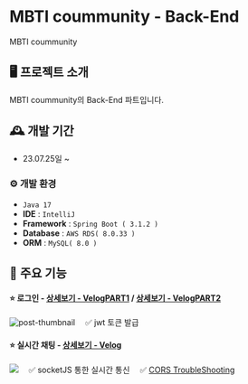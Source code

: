 # MBTI coummunity - Back-End
MBTI coummunity


## 🖥️ 프로젝트 소개
MBTI coummunity의 Back-End 파트입니다.
<br>

## 🕰️ 개발 기간
* 23.07.25일 ~

### ⚙️ 개발 환경
- `Java 17`
- **IDE** : `IntelliJ`
- **Framework** : `Spring Boot ( 3.1.2 )`
-  **Database** : `AWS RDS( 8.0.33 )`
- **ORM** : `MySQL( 8.0 )`

## 📌 주요 기능
####  ⭐️  로그인 - <a href="https://velog.io/@joonoo3/Spring-jwt를-통한-인증-인가-원리-구현-Part-1.-인증" >상세보기 - VelogPART1</a>  / <a href="https://velog.io/@joonoo3/Spring-jwt를-통한-인증-인가-원리-구현-Part-2.-인증" >상세보기 - VelogPART2</a>
![post-thumbnail](https://velog.velcdn.com/images/joonoo3/post/9b0d6c29-987d-4ca0-937b-0c027f196e63/image.png)<span>&emsp;</span> ✅ jwt 토큰 발급

####  ⭐️ 실시간 채팅 - <a href="https://velog.io/@joonoo3/Spring-WebSocket을-이용한-실시간-채팅" >상세보기 - Velog</a>
![](https://velog.velcdn.com/images/joonoo3/post/909e0d33-0b77-4ac3-a34c-753323711acf/image.png)
<span>&emsp;</span>✅  socketJS 통한 실시간 통신
<span>&emsp;</span>✅ <a href="https://velog.io/@joonoo3/SpringTroubleShooting-WebSocket-React-연동시-SockJs-CORS-오류" >CORS TroubleShooting</a>